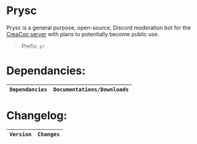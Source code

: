 # Prysc

Prysc is a general purpose, open-source, Discord moderation bot for the [CreaCon server](https://discord.gg/3F36rGDgah "CreaCon") with plans to potentially become public use. 

> Prefix: `p!`

# Dependancies:
| `Dependancies` | `Documentations/Downloads`|
| ------ | ------ | 
#
# Changelog:
| `Version` | `Changes` | 
| ------ | ------ | 
